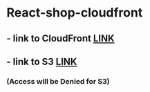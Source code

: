 # React-shop-cloudfront


## - link to CloudFront  [LINK](https://d1cr0i8bpwqfou.cloudfront.net)
## - link to S3  [LINK](http://rsshool-site-bucket.s3-website-eu-west-1.amazonaws.com)
### (Access will be Denied for S3)


